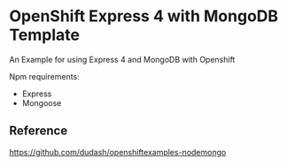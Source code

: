 # OpenShift Express 4 with MongoDB Template

An Example for using Express 4 and MongoDB with Openshift

Npm requirements:
* Express
* Mongoose

## Reference

https://github.com/dudash/openshiftexamples-nodemongo
